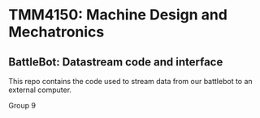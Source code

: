 # TMM4150: Machine Design and Mechatronics
## BattleBot: Datastream code and interface
This repo contains the code used to stream data from our battlebot to an external computer.



Group 9 
